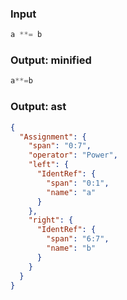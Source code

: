 ### Input
```js parse:expr
a **= b
```

### Output: minified
```js
a**=b
```

### Output: ast
```json
{
  "Assignment": {
    "span": "0:7",
    "operator": "Power",
    "left": {
      "IdentRef": {
        "span": "0:1",
        "name": "a"
      }
    },
    "right": {
      "IdentRef": {
        "span": "6:7",
        "name": "b"
      }
    }
  }
}
```
